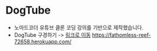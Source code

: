# DogTube

- 노마드코더 유튜브 클론 코딩 강의를 기반으로 제작했습니다.
- DogTube 구경하기 -> [링크로 이동](https://fathomless-reef-72658.herokuapp.com/, "DogTube")
https://fathomless-reef-72658.herokuapp.com/
